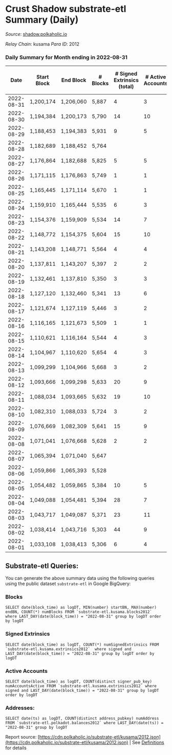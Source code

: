 # Crust Shadow substrate-etl Summary (Daily)

_Source_: [shadow.polkaholic.io](https://shadow.polkaholic.io)

*Relay Chain*: kusama
*Para ID*: 2012



### Daily Summary for Month ending in 2022-08-31


| Date | Start Block | End Block | # Blocks | # Signed Extrinsics (total) | # Active Accounts | # Passive | # New | # Addresses with Balances | # Events | # Transfers | # XCM Transfers In | # XCM Transfers Out |
| ---- | ----------- | --------- | -------- | --------------------------- | ----------------- | --------- | ----- | ------------------------- | -------- | ----------- | ------------------ | ------------------- |
| 2022-08-31 | 1,200,174 | 1,206,060 | 5,887  | 4 | 3 |  |  | 1,478 | 11,801 | 1 ($432.50) |   | 2 ($439.81) |
| 2022-08-30 | 1,194,384 | 1,200,173 | 5,790  | 14 | 10 |  |  | 1,478 | 11,685 | 9 ($7,121.57) | 4 ($1,681.83) | 3 ($600.27) |
| 2022-08-29 | 1,188,453 | 1,194,383 | 5,931  | 9 | 5 |  |  | 1,475 | 11,934 | 9 ($6,256.49) | 4 ($1,618.05) | 1 ($2.12) |
| 2022-08-28 | 1,182,689 | 1,188,452 | 5,764  |  |  |  |  | 1,475 | 11,530 |   |   |   |
| 2022-08-27 | 1,176,864 | 1,182,688 | 5,825  | 5 | 5 |  |  | 1,475 | 11,691 | 5 ($1,839.84) | 2 ($202.11) | 1 ($47.62) |
| 2022-08-26 | 1,171,115 | 1,176,863 | 5,749  | 1 | 1 |  |  | 1,475 | 11,522 |   | 3 ($58.56) | 1 ($380.04) |
| 2022-08-25 | 1,165,445 | 1,171,114 | 5,670  | 1 | 1 |  |  | 1,472 | 11,356 | 1 ($6,133.58) | 2 ($25.14) |   |
| 2022-08-24 | 1,159,910 | 1,165,444 | 5,535  | 6 | 3 |  |  | 1,471 | 11,112 | 6 ($867.87) |   | 4 ($842.86) |
| 2022-08-23 | 1,154,376 | 1,159,909 | 5,534  | 14 | 7 |  |  | 1,471 | 11,181 | 8 ($86.86) | 2 ($0.78) | 3 ($42.25) |
| 2022-08-22 | 1,148,772 | 1,154,375 | 5,604  | 15 | 10 |  |  | 1,470 | 11,292 | 7 ($957.98) | 1 ($473.43) |   |
| 2022-08-21 | 1,143,208 | 1,148,771 | 5,564  | 4 | 4 |  |  | 1,468 | 11,156 | 4 ($782.75) |   |   |
| 2022-08-20 | 1,137,811 | 1,143,207 | 5,397  | 2 | 2 |  |  | 1,468 | 10,813 | 2 ($470.18) |   | 1 ($310.41) |
| 2022-08-19 | 1,132,461 | 1,137,810 | 5,350  | 3 | 3 |  |  | 1,467 | 10,733 | 3 ($428.02) | 4 ($83.84) |   |
| 2022-08-18 | 1,127,120 | 1,132,460 | 5,341  | 13 | 6 |  |  | 1,468 | 10,781 |   | 3 ($353.72) |   |
| 2022-08-17 | 1,121,674 | 1,127,119 | 5,446  | 3 | 2 |  |  | 1,467 | 10,922 | 3 ($168.10) | 2 ($909.32) | 1 ($0.02) |
| 2022-08-16 | 1,116,165 | 1,121,673 | 5,509  | 1 | 1 |  |  | 1,465 | 11,026 | 1 ($87.70) |   | 1 ($88.96) |
| 2022-08-15 | 1,110,621 | 1,116,164 | 5,544  | 4 | 3 |  |  | 1,465 | 11,119 | 4 ($2,729.03) | 1 ($6.31) | 2 ($11.09) |
| 2022-08-14 | 1,104,967 | 1,110,620 | 5,654  | 4 | 3 |  |  | 1,464 | 11,350 | 4 ($1,095.42) | 3 ($597.69) | 2 ($325.23) |
| 2022-08-13 | 1,099,299 | 1,104,966 | 5,668  | 3 | 2 |  |  | 1,464 | 11,358 | 3 ($214.76) |   | 1 ($4.67) |
| 2022-08-12 | 1,093,666 | 1,099,298 | 5,633  | 20 | 9 |  |  | 1,462 | 11,415 | 3 ($452.50) | 1 ($224.85) | 1 ($2.81) |
| 2022-08-11 | 1,088,034 | 1,093,665 | 5,632  | 19 | 10 |  |  | 1,461 | 11,397 | 6 ($12.68) | 8 ($14.79) | 4 ($8.40) |
| 2022-08-10 | 1,082,310 | 1,088,033 | 5,724  | 3 | 2 |  |  | 1,458 | 14,063 | 1,292 ($27,783.95) | 2 ($3.17) |   |
| 2022-08-09 | 1,076,669 | 1,082,309 | 5,641  | 15 | 9 |  |  | 1,454 | 11,376 | 10 ($56,448.83) | 1 ($0.08) | 5 ($952.41) |
| 2022-08-08 | 1,071,041 | 1,076,668 | 5,628  | 2 | 2 |  |  | 1,454 | 11,277 | 2 ($949.26) | 2 ($530.95) |   |
| 2022-08-07 | 1,065,394 | 1,071,040 | 5,647  |  |  |  |  | 1,454 | 11,296 |   |   |   |
| 2022-08-06 | 1,059,866 | 1,065,393 | 5,528  |  |  |  |  | 1,454 | 11,057 |   |   |   |
| 2022-08-05 | 1,054,482 | 1,059,865 | 5,384  | 10 | 5 |  |  | 1,454 | 10,852 | 4 ($1.67) | 2 ($28.14) | 2 ($0.08) |
| 2022-08-04 | 1,049,088 | 1,054,481 | 5,394  | 28 | 7 |  |  | 1,454 | 10,985 | 25 ($427.08) | 4 ($0.27) | 19 ($22.39) |
| 2022-08-03 | 1,043,717 | 1,049,087 | 5,371  | 23 | 11 |  |  | 1,453 | 10,871 | 10 ($119,503.75) | 1 ($0.02) |   |
| 2022-08-02 | 1,038,414 | 1,043,716 | 5,303  | 44 | 9 |  |  | 1,453 | 10,862 | 17 ($148,370.54) | 5 ($520.47) | 2 ($0.06) |
| 2022-08-01 | 1,033,108 | 1,038,413 | 5,306  | 6 | 4 |  |  | 1,451 | 10,660 | 6 ($775.82) | 2 ($371.39) |   |

## Substrate-etl Queries:
You can generate the above summary data using the following queries using the public dataset `substrate-etl` in Google BigQuery:


### Blocks
```
SELECT date(block_time) as logDT, MIN(number) startBN, MAX(number) endBN, COUNT(*) numBlocks FROM `substrate-etl.kusama.blocks2012`  where LAST_DAY(date(block_time)) = "2022-08-31" group by logDT order by logDT
```


### Signed Extrinsics
```
SELECT date(block_time) as logDT, COUNT(*) numSignedExtrinsics FROM `substrate-etl.kusama.extrinsics2012`  where signed and LAST_DAY(date(block_time)) = "2022-08-31" group by logDT order by logDT
```


### Active Accounts
```
SELECT date(block_time) as logDT, COUNT(distinct signer_pub_key) numAccountsActive FROM `substrate-etl.kusama.extrinsics2012` where signed and LAST_DAY(date(block_time)) = "2022-08-31" group by logDT order by logDT
```


### Addresses:
```
SELECT date(ts) as logDT, COUNT(distinct address_pubkey) numAddress FROM `substrate-etl.polkadot.balances2012` where LAST_DAY(date(ts)) = "2022-08-31" group by logDT
```



Report source: [https://cdn.polkaholic.io/substrate-etl/kusama/2012.json](https://cdn.polkaholic.io/substrate-etl/kusama/2012.json) | See [Definitions](/DEFINITIONS.md) for details

